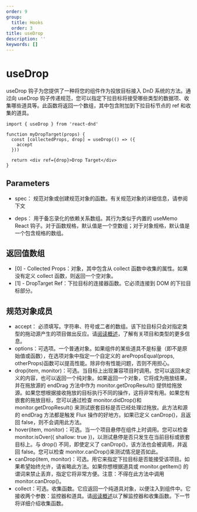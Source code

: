 ```yaml
---
order: 9
group:
  title: Hooks
  order: 3
title: useDrop
description: ''
keywords: []
---
```


# useDrop

useDrop 钩子为您提供了一种将您的组件作为投放目标接入 DnD 系统的方法。通过向 useDrop 钩子传递规范，您可以指定下拉目标将接受哪些类型的数据项、收集哪些道具等。此函数将返回一个数组，其中包含附加到下拉目标节点的 ref 和收集的道具。

``` tsx | pure
import { useDrop } from 'react-dnd'

function myDropTarget(props) {
  const [collectedProps, drop] = useDrop(() => ({
    accept
  }))

  return <div ref={drop}>Drop Target</div>
}
```

## Parameters

* spec： 规范对象或创建规范对象的函数。有关规范对象的详细信息，请参阅下文

* deps： 用于备忘录化的依赖关系数组。其行为类似于内置的 useMemo React 钩子。对于函数规格，默认值是一个空数组；对于对象规格，默认值是一个包含规格的数组。

## 返回值数组

* [0] - Collected Props：对象，其中包含从 collect 函数中收集的属性。如果没有定义 collect 函数，则返回一个空对象。
* [1] - DropTarget Ref：下拉目标的连接器函数。它必须连接到 DOM 的下拉目标部分。

## 规范对象成员

* accept： 必须填写。字符串、符号或二者的数组。该下拉目标只会对指定类型的拖动源产生的项目做出反应。请[阅读概述](/guides)，了解有关项目和类型的更多信息。
* options：可选项。一个普通对象。如果组件的某些道具不是标量（即不是原始值或函数），在选项对象中指定一个自定义的 arePropsEqual(props, otherProps)函数可以提高性能。除非你有性能问题，否则不用担心。
* drop(item, monitor)：可选。当目标上出现兼容项目时调用。您可以返回未定义的内容，也可以返回一个纯对象。如果返回一个对象，它将成为拖放结果，并在拖放源的 endDrag 方法中作为 monitor.getDropResult() 提供给拖放源。如果您想根据接收拖放的目标执行不同的操作，这将非常有用。如果您有嵌套的拖放目标，您可以通过检查 monitor.didDrop()和 monitor.getDropResult() 来测试嵌套目标是否已经处理过拖放。此方法和源的 endDrag 方法都是触发 Flux 操作的好地方。如果已定义 canDrop()，且返回 false，则不会调用此方法。
* hover(item, monitor)：可选。当一个项目悬停在组件上时调用。您可以检查 monitor.isOver({ shallow: true })，以测试悬停是否只发生在当前目标或嵌套目标上。与 drop() 不同，即使定义了 canDrop()，该方法也会被调用，并返回 false。您可以检查 monitor.canDrop()来测试情况是否如此。
* canDrop(item, monitor)：可选。用它来指定下拉目标是否能接受该项目。如果希望始终允许，请省略此方法。如果你想根据道具或 monitor.getItem() 的谓词来禁止丢弃，指定它将非常方便。注意：不得在此方法中调用 monitor.canDrop()。
* collect：可选。收集函数。它应返回一个纯道具对象，以便注入到组件中。它接收两个参数：监控器和道具。请[阅读概述](/guides)以了解监控器和收集函数。下一节将详细介绍收集函数。
